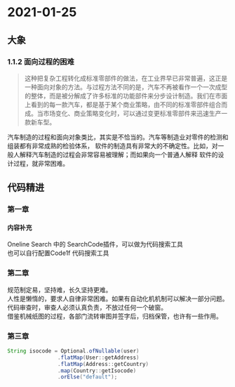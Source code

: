 # 2021-01-25

## 大象

### 1.1.2 面向过程的困难

> 这种把复杂工程转化成标准零部件的做法，在工业界早已非常普遍，这正是一种面向对象的方法。与过程方法不同的是，汽车不再被看作一个一次成型的整体，而是被分解成了许多标准的功能部件来分步设计制造。我们在市面上看到的每一款汽车，都是基于某个商业策略，由不同的标准零部件组合而成。当市场变化、商业策略变化时，可以通过变更标准零部件来迅速生产一款新车型。

汽车制造的过程和面向对象类比，其实是不恰当的。汽车等制造业对零件的检测和组装都有非常成熟的检验体系，
软件的制造具有非常大的不确定性。比如，对一般人解释汽车制造的过程会非常容易被理解；而如果向一个普通人解释
软件的设计过程，就非常困难。

## 代码精进

### 第一章

#### 内容补充

Oneline Search 中的 SearchCode插件，可以做为代码搜索工具  
也可以自行配置Code1f 代码搜索工具

### 第二章

规范制定易，坚持难，长久坚持更难。  
人性是懒惰的，要求人自律非常困难。如果有自动化机机制可以解决一部分问题。代码审查时，审查人必须认真负责，不放过任何一个破窗。  
借鉴机械纸图的过程，各部门流转审图并签字后，归档保管，也许有一些作用。  

### 第三章

```java
String isocode = Optional.ofNullable(user)
                .flatMap(User::getAddress)
                .flatMap(Address::getCountry)
                .map(Country::getIsocode)
                .orElse("default");

```
